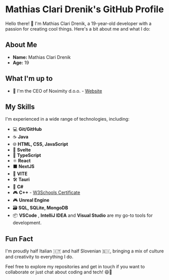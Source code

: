 # Mathias Clari Drenik's GitHub Profile

Hello there! 👋 I'm Mathias Clari Drenik, a 19-year-old developer with a passion for creating cool things. Here's a bit about me and what I do:

## About Me

- **Name:** Mathias Clari Drenik
- **Age:** 19

## What I'm up to

- 💼 I'm the CEO of Noximity d.o.o. - [Website](https://noximity.com)

## My Skills

I'm experienced in a wide range of technologies, including:

- 💻 **Git/GitHub**
- ☕ **Java**
- 🌐 **HTML, CSS, JavaScript**
- 🦎 **Svelte**
- 📝 **TypeScript**
- ⚛️ **React**
- ⬛ **NextJS**
- 🚀 **VITE**
- 🛠️ **Tauri**
- 🌟 **C#**
- 🎮 **C++** - [W3Schools Certificate](https://verify.w3schools.com/1O7S2ACDC8)
- 🎮 **Unreal Engine**
- 🗃️ **SQL, SQLite, MongoDB**
- 📦 **VSCode** , **IntelliJ IDEA** and **Visual Studio** are my go-to tools for development.

## Fun Fact

I'm proudly half Italian 🇮🇹 and half Slovenian 🇸🇮, bringing a mix of culture and creativity to everything I do.

Feel free to explore my repositories and get in touch if you want to collaborate or just chat about coding and tech! 😄🚀
